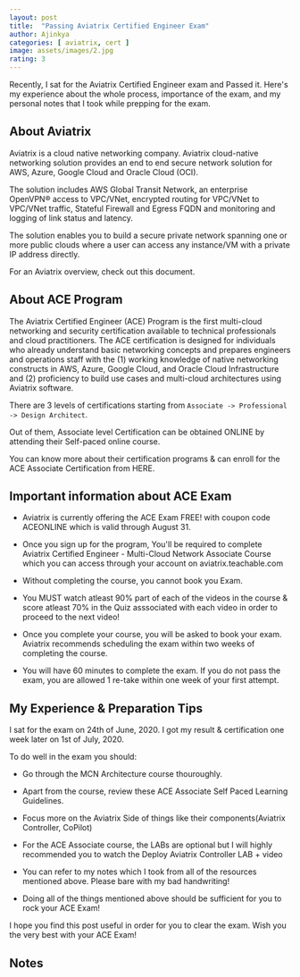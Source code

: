 ```yaml
---
layout: post
title:  "Passing Aviatrix Certified Engineer Exam"
author: Ajinkya
categories: [ aviatrix, cert ]
image: assets/images/2.jpg
rating: 3
---
```

Recently, I sat for the Aviatrix Certified Engineer exam and Passed it. Here's my experience about the whole process, importance of the exam, and my personal notes that I took while prepping for the exam.


## About Aviatrix

Aviatrix is a cloud native networking company. Aviatrix cloud-native networking solution provides an end to end secure network solution for AWS, Azure, Google Cloud and Oracle Cloud (OCI).

The solution includes AWS Global Transit Network, an enterprise OpenVPN® access to VPC/VNet, encrypted routing for VPC/VNet to VPC/VNet traffic, Stateful Firewall and Egress FQDN and monitoring and logging of link status and latency.

The solution enables you to build a secure private network spanning one or more public clouds where a user can access any instance/VM with a private IP address directly.

For an Aviatrix overview, check out this document.


## About ACE Program

The Aviatrix Certified Engineer (ACE) Program is the first multi-cloud networking and security certification available to technical professionals and cloud practitioners. The ACE certification is designed for individuals who already understand basic networking concepts and prepares engineers and operations staff with the (1) working knowledge of native networking constructs in AWS, Azure, Google Cloud, and Oracle Cloud Infrastructure and (2) proficiency to build use cases and multi-cloud architectures using Aviatrix software.

There are 3 levels of certifications starting from `Associate -> Professional -> Design Architect`.

Out of them, Associate level Certification can be obtained ONLINE by attending their Self-paced online course.

You can know more about their certification programs & can enroll for the ACE Associate Certification from HERE.


## Important information about ACE Exam

+ Aviatrix is currently offering the ACE Exam FREE! with coupon code ACEONLINE which is valid through August 31.

+ Once you sign up for the program, You'll be required to complete Aviatrix Certified Engineer - Multi-Cloud Network Associate Course which you can access through your account on aviatrix.teachable.com

+ Without completing the course, you cannot book you Exam.

+ You MUST watch atleast 90% part of each of the videos in the course & score atleast 70% in the Quiz asssociated with each video in order to proceed to the next video!

+ Once you complete your course, you will be asked to book your exam. Aviatrix recommends scheduling the exam within two weeks of completing the course.

+ You will have 60 minutes to complete the exam. If you do not pass the exam, you are allowed 1 re-take within one week of your first attempt.

## My Experience & Preparation Tips

I sat for the exam on 24th of June, 2020. I got my result & certification one week later on 1st of July, 2020.

To do well in the exam you should:

+ Go through the MCN Architecture course thouroughly.

+ Apart from the course, review these ACE Associate Self Paced Learning Guidelines.

+ Focus more on the Aviatrix Side of things like their components(Aviatrix Controller, CoPilot)

+ For the ACE Associate course, the LABs are optional but I will highly recommended you to watch the Deploy Aviatrix Controller LAB + video

+ You can refer to my notes which I took from all of the resources mentioned above. Please bare with my bad handwriting!

+ Doing all of the things mentioned above should be sufficient for you to rock your ACE Exam!


I hope you find this post useful in order for you to clear the exam. Wish you the very best with your ACE Exam!

## Notes